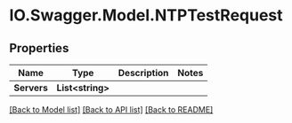 # IO.Swagger.Model.NTPTestRequest
## Properties

Name | Type | Description | Notes
------------ | ------------- | ------------- | -------------
**Servers** | **List&lt;string&gt;** |  | 

[[Back to Model list]](../README.md#documentation-for-models) [[Back to API list]](../README.md#documentation-for-api-endpoints) [[Back to README]](../README.md)

